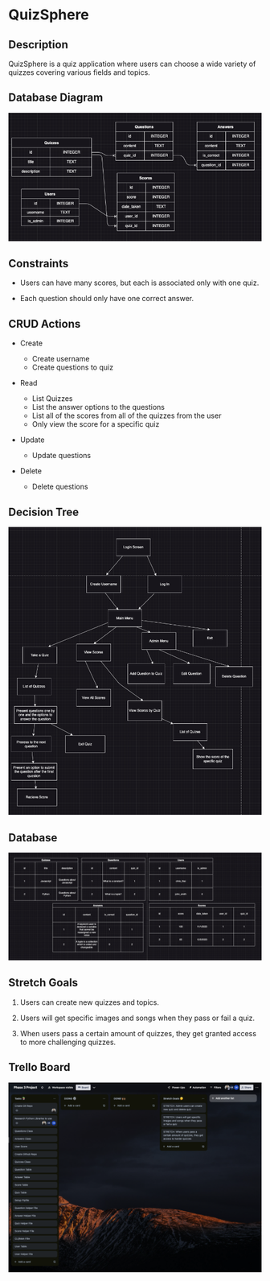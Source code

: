 # QuizSphere

<!-- Headings -->

## Description

QuizSphere is a quiz application where users can choose a wide variety of quizzes covering various fields and topics.

## Database Diagram

![DatabaseDiagram](./Planning/database-diagram.png)

## Constraints

- Users can have many scores, but each is associated only with one quiz.

- Each question should only have one correct answer.

## CRUD Actions

- Create

  - Create username
  - Create questions to quiz

- Read

  - List Quizzes
  - List the answer options to the questions
  - List all of the scores from all of the quizzes from the user
  - Only view the score for a specific quiz

- Update

  - Update questions

- Delete

  - Delete questions

## Decision Tree

![DecisionTree](./Planning/decision-tree.png)

## Database

![Database](./Planning/Database.png)

## Stretch Goals

1. Users can create new quizzes and topics.

2. Users will get specific images and songs when they pass or fail a quiz.

3. When users pass a certain amount of quizzes, they get granted access to more challenging quizzes.

## Trello Board

![Trello Board](./Planning/TrelloBoard.png)
